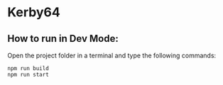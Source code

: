 # Kerby64
## How to run in Dev Mode:
Open the project folder in a terminal and type the following commands:
```
npm run build
npm run start
```
